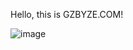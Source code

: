 Hello, this is GZBYZE.COM!

![image](https://github.com/GZBYZE/.github/assets/26007280/fe58da45-5ef7-465f-a0f1-6ceb191bf1e3)
